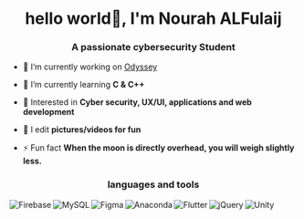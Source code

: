 <h1 align="center">hello world👋, I'm Nourah ALFulaij</h1>
<h3 align="center">A passionate cybersecurity Student</h3>

- 🔭 I’m currently working on [Odyssey](https://github.com/ShathaAldosari01/gp1_7_2022)

- 🌱 I’m currently learning **C & C++**

- 💜 Interested in **Cyber security, UX/UI, applications and web development**

- 📸 I edit **pictures/videos for fun**

- ⚡ Fun fact **When the moon is directly overhead, you will weigh slightly less.**


<h3 align="center">languages and tools</h3>
<img align="left" alt= "Firebase" src="https://img.shields.io/badge/Firebase-039BE5?style=for-the-badge&logo=Firebase&logoColor=white"/>
<img align="left" alt= "MySQL" src="https://img.shields.io/badge/mysql-%2300f.svg?style=for-the-badge&logo=mysql&logoColor=white"/>
<img align="left" alt= "Figma" src="https://img.shields.io/badge/figma-%23F24E1E.svg?style=for-the-badge&logo=figma&logoColor=white"/>
<img align="left" alt= "Anaconda" src="https://img.shields.io/badge/Anaconda-%2344A833.svg?style=for-the-badge&logo=anaconda&logoColor=white"/>
<img align="left" alt= "Flutter" src="https://img.shields.io/badge/Flutter-%2302569B.svg?style=for-the-badge&logo=Flutter&logoColor=white"/>
<img align="left" alt= "jQuery" src="https://img.shields.io/badge/jquery-%230769AD.svg?style=for-the-badge&logo=jquery&logoColor=white"/>
<img align="left" alt= "Unity" src="https://img.shields.io/badge/unity-%23000000.svg?style=for-the-badge&logo=unity&logoColor=white"/>
